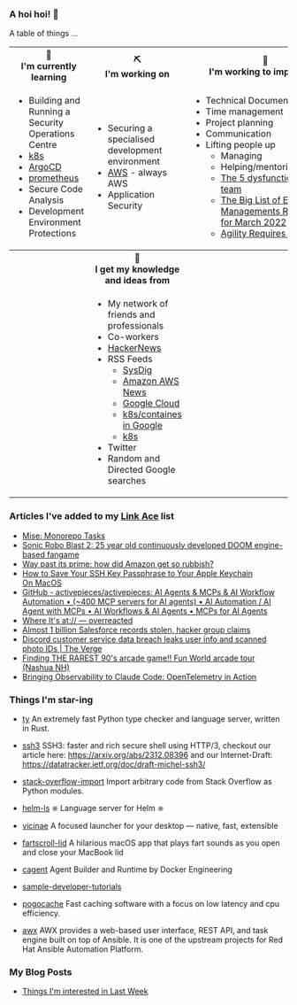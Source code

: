 ### A hoi hoi! 👋

A table of things ...

<table>
    <tr>
        <th>🌱<br/>I'm currently learning</th>
        <th>⛏<br/> I'm working on</th>
        <th>🚧<br/>I'm working to improve on</th>
    </tr>
    <tr>
        <td>
            <ul>
                <li>Building and Running a Security Operations Centre</li>
                <li><a href="https://kubernetes.io/">k8s</a></li>
                <li><a href="https://argoproj.github.io/">ArgoCD</a></li>
                <li><a href="https://prometheus.io/">prometheus</a></li>
                <li>Secure Code Analysis</li>
                <li>Development Environment Protections</li>
            </ul>
        </td>
        <td>
            <ul>
                <li>Securing a specialised development environment</li>
                <li><a href="https://aws.amazon.com/">AWS</a> - always AWS</li>
                <li>Application Security</li>
            </ul>
        </td>
        <td>
            <ul>
                <li>Technical Documentation</li>
                <li>Time management</li>
                <li>Project planning</li>
                <li>Communication</li>
                <li>Lifting people up
                    <ul>
                      <li>Managing</li>
                      <li>Helping/mentoring/coaching</li>
                      <li><a href="https://valid.com/5-dysfunctions-of-a-team/">The 5 dysfunctions of a team</a></li>
                      <li><a href="https://practicallyleading.dev/the-big-list-of-engineering-management-resources-march-2022">The Big List of Engineering Managements Resources - for March 2022</a></li>
                      <li><a href="https://www.industriallogic.com/blog/agility-requires-balance/">Agility Requires Balance</a></li>
                    </ul>
                </li>
            </ul>
        </td>
    </tr>
    <tr>
        <th>&nbsp;</th>
        <th>🏫<br/>I get my knowledge and ideas from</th>
        <th>&nbsp;</th>
    </tr>
    <tr>
        <td>&nbsp;</td>
        <td>
            <ul>
                <li>My network of friends and professionals</li>
                <li>Co-workers</li>
                <li><a href="https://news.ycombinator.com/">HackerNews</a></li>
                <li>RSS Feeds
                    <ul>
                        <li><a href="http://fetchrss.com/rss/5b4e9e358a93f8cc058b4567960404014.xml">SysDig</a></li>
                        <li><a href="https://aws.amazon.com/new/feed/">Amazon AWS News</a></li>
                        <li><a href="https://cloudblog.withgoogle.com/rss/">Google Cloud</a></li>
                        <li><a href="https://cloudblog.withgoogle.com/products/containers-kubernetes/rss/">k8s/containes in Google</a></li>
                        <li><a href="https://kubernetes.io/feed.xml">k8s</a></li>
                    </ul>
                </li>
                <li>Twitter</li>
                <li>Random and Directed Google searches</li>
            </ul>
        </td>
        <td>&nbsp;</td>
    </tr>
</table>

### Articles I've added to my [Link Ace](https://links.pgmac.net.au/) list

* [Mise: Monorepo Tasks](https://github.com/jdx/mise/discussions/6564)
* [Sonic Robo Blast 2: 25 year old continuously developed DOOM engine-based fangame](https://www.srb2.org/)
* [Way past its prime: how did Amazon get so rubbish?](https://www.theguardian.com/technology/2025/oct/05/way-past-its-prime-how-did-amazon-get-so-rubbish)
* [How to Save Your SSH Key Passphrase to Your Apple Keychain On MacOS](https://hyperion360.com/blog/how-to-save-ssh-key-passphrase-to-apple-keychain-macos/)
* [GitHub - activepieces/activepieces: AI Agents & MCPs & AI Workflow Automation • (~400 MCP servers for AI agents) • AI Automation / AI Agent with MCPs • AI Workflows & AI Agents • MCPs for AI Agents](https://github.com/activepieces/activepieces)
* [Where It's at:// — overreacted](https://overreacted.io/where-its-at/)
* [Almost 1 billion Salesforce records stolen, hacker group claims](https://www.reuters.com/sustainability/boards-policy-regulation/almost-1-billion-salesforce-records-stolen-hacker-group-claims-2025-10-03/)
* [Discord customer service data breach leaks user info and scanned photo IDs | The Verge](https://www.theverge.com/news/792032/discord-customer-service-data-breach-hack)
* [Finding THE RAREST 90's arcade game!! Fun World arcade tour (Nashua NH)](https://www.youtube.com/watch?v=7mdxKHzoVPA)
* [Bringing Observability to Claude Code: OpenTelemetry in Action](https://signoz.io/blog/claude-code-monitoring-with-opentelemetry/)

### Things I'm star-ing

* [ty](https://github.com/astral-sh/ty)
  An extremely fast Python type checker and language server, written in Rust.
* [ssh3](https://github.com/francoismichel/ssh3)
  SSH3: faster and rich secure shell using HTTP/3, checkout our article here: https://arxiv.org/abs/2312.08396 and our Internet-Draft: https://datatracker.ietf.org/doc/draft-michel-ssh3/
* [stack-overflow-import](https://github.com/drathier/stack-overflow-import)
  Import arbitrary code from Stack Overflow as Python modules.
* [helm-ls](https://github.com/mrjosh/helm-ls)
  ⎈ Language server for Helm ⎈
* [vicinae](https://github.com/vicinaehq/vicinae)
  A focused launcher for your desktop — native, fast, extensible
* [fartscroll-lid](https://github.com/iannuttall/fartscroll-lid)
  A hilarious macOS app that plays fart sounds as you open and close your MacBook lid
* [cagent](https://github.com/docker/cagent)
  Agent Builder and Runtime by Docker Engineering
* [sample-developer-tutorials](https://github.com/aws-samples/sample-developer-tutorials)
  
* [pogocache](https://github.com/pogocache/pogocache)
  Fast caching software with a focus on low latency and cpu efficiency.
* [awx](https://github.com/ansible/awx)
  AWX provides a web-based user interface, REST API, and task engine built on top of Ansible. It is one of the upstream projects for Red Hat Ansible Automation Platform.

### My Blog Posts

* [Things I'm interested in Last Week](https://pgmac.net.au/last-week/)

